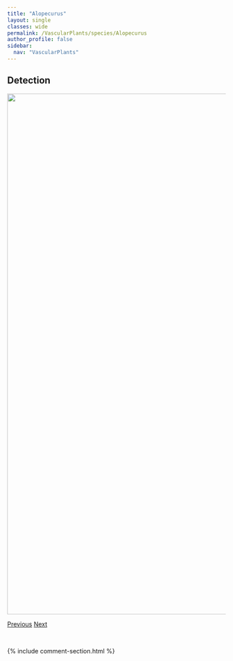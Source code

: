 ```yaml
---
title: "Alopecurus"
layout: single
classes: wide
permalink: /VascularPlants/species/Alopecurus
author_profile: false
sidebar:
  nav: "VascularPlants"
---
```


<h2>Detection</h2>

<a href="https://drive.google.com/uc?export=view&id=1MTubf6EE7n_PvtEUsE8STbdTNf54we_w">
<img src="https://drive.google.com/uc?export=view&id=1MTubf6EE7n_PvtEUsE8STbdTNf54we_w" height = "1200" width = "800">
</a>


<a href="/DevelopmentWebsite/VascularPlants/species/AlnusIncana" class="pagination--pager" title="Alnus incana">Previous</a> <a href="/DevelopmentWebsite/VascularPlants/species/AlopecurusAequalis" class="pagination--pager" title="Alopecurus aequalis">Next</a>

<p>&nbsp;</p>

{% include comment-section.html %}
